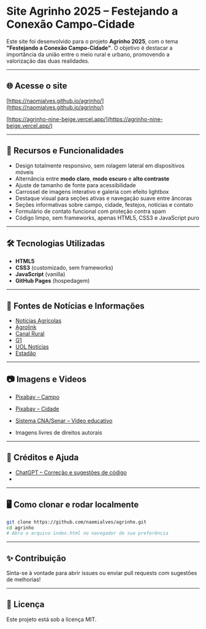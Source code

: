 # Site Agrinho 2025 – Festejando a Conexão Campo-Cidade

Este site foi desenvolvido para o projeto **Agrinho 2025**, com o tema **"Festejando a Conexão Campo-Cidade"**. O objetivo é destacar a importância da união entre o meio rural e urbano, promovendo a valorização das duas realidades.

---

## 🌐 Acesse o site

[https://naomialves.github.io/agrinho/](https://naomialves.github.io/agrinho/)

[https://agrinho-nine-beige.vercel.app/](https://agrinho-nine-beige.vercel.app/)

---

## 🚀 Recursos e Funcionalidades

- Design totalmente responsivo, sem rolagem lateral em dispositivos móveis
- Alternância entre **modo claro**, **modo escuro** e **alto contraste**
- Ajuste de tamanho de fonte para acessibilidade
- Carrossel de imagens interativo e galeria com efeito lightbox 
- Destaque visual para seções ativas e navegação suave entre âncoras
- Seções informativas sobre campo, cidade, festejos, notícias e contato
- Formulário de contato funcional com proteção contra spam
- Código limpo, sem frameworks, apenas HTML5, CSS3 e JavaScript puro

---

## 🛠️ Tecnologias Utilizadas

- **HTML5**
- **CSS3** (customizado, sem frameworks)
- **JavaScript** (vanilla)
- **GitHub Pages** (hospedagem)

---

## 📰 Fontes de Notícias e Informações

- [Notícias Agrícolas](https://www.noticiasagricolas.com.br/)
- [Agrolink](https://www.agrolink.com.br/)
- [Canal Rural](https://www.canalrural.com.br/)
- [G1](https://g1.globo.com/)
- [UOL Notícias](https://www.uol.com.br/)
- [Estadão](https://www.estadao.com.br/)

---

## 📷 Imagens e Videos

- [Pixabay – Campo](https://pixabay.com/pt/images/search/campo/)
- [Pixabay – Cidade](https://pixabay.com/pt/images/search/cidade/)
- [Sistema CNA/Senar – Vídeo educativo](https://www.youtube.com/@sistemacnasenar)

- Imagens livres de direitos autorais

---

## 🤝 Créditos e Ajuda

- [ChatGPT – Correção e sugestões de código](https://chat.openai.com/)
- 
---

## 🖥️ Como clonar e rodar localmente

```bash
git clone https://github.com/naomialves/agrinho.git
cd agrinho
# Abra o arquivo index.html no navegador de sua preferência
```

---

## ✨ Contribuição

Sinta-se à vontade para abrir issues ou enviar pull requests com sugestões de melhorias!

---

## 📄 Licença

Este projeto está sob a licença MIT.
